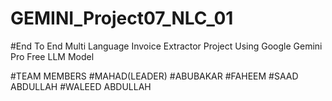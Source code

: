 # GEMINI_Project07_NLC_01
#End To End Multi Language Invoice Extractor Project Using Google Gemini Pro Free LLM Model














#TEAM MEMBERS #MAHAD(LEADER) #ABUBAKAR #FAHEEM #SAAD ABDULLAH #WALEED ABDULLAH
